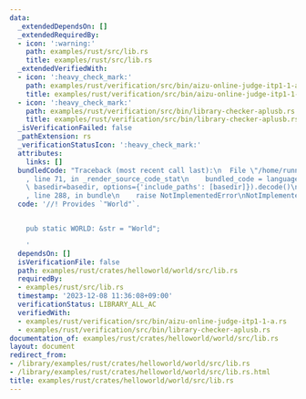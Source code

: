 ```yaml
---
data:
  _extendedDependsOn: []
  _extendedRequiredBy:
  - icon: ':warning:'
    path: examples/rust/src/lib.rs
    title: examples/rust/src/lib.rs
  _extendedVerifiedWith:
  - icon: ':heavy_check_mark:'
    path: examples/rust/verification/src/bin/aizu-online-judge-itp1-1-a.rs
    title: examples/rust/verification/src/bin/aizu-online-judge-itp1-1-a.rs
  - icon: ':heavy_check_mark:'
    path: examples/rust/verification/src/bin/library-checker-aplusb.rs
    title: examples/rust/verification/src/bin/library-checker-aplusb.rs
  _isVerificationFailed: false
  _pathExtension: rs
  _verificationStatusIcon: ':heavy_check_mark:'
  attributes:
    links: []
  bundledCode: "Traceback (most recent call last):\n  File \"/home/runner/.local/lib/python3.10/site-packages/onlinejudge_verify/documentation/build.py\"\
    , line 71, in _render_source_code_stat\n    bundled_code = language.bundle(stat.path,\
    \ basedir=basedir, options={'include_paths': [basedir]}).decode()\n  File \"/home/runner/.local/lib/python3.10/site-packages/onlinejudge_verify/languages/rust.py\"\
    , line 288, in bundle\n    raise NotImplementedError\nNotImplementedError\n"
  code: '//! Provides `"World"`.


    pub static WORLD: &str = "World";

    '
  dependsOn: []
  isVerificationFile: false
  path: examples/rust/crates/helloworld/world/src/lib.rs
  requiredBy:
  - examples/rust/src/lib.rs
  timestamp: '2023-12-08 11:36:08+09:00'
  verificationStatus: LIBRARY_ALL_AC
  verifiedWith:
  - examples/rust/verification/src/bin/aizu-online-judge-itp1-1-a.rs
  - examples/rust/verification/src/bin/library-checker-aplusb.rs
documentation_of: examples/rust/crates/helloworld/world/src/lib.rs
layout: document
redirect_from:
- /library/examples/rust/crates/helloworld/world/src/lib.rs
- /library/examples/rust/crates/helloworld/world/src/lib.rs.html
title: examples/rust/crates/helloworld/world/src/lib.rs
---
```

